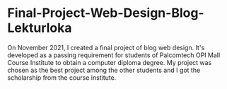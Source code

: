 # Final-Project-Web-Design-Blog-Lekturloka
On November 2021, I created a final project of blog web design. It's developed as a passing requirement for students of Palcomtech OPI Mall Course Institute to obtain a computer diploma degree. My project was chosen as the best project among the other students and I got the scholarship from the course institute.
